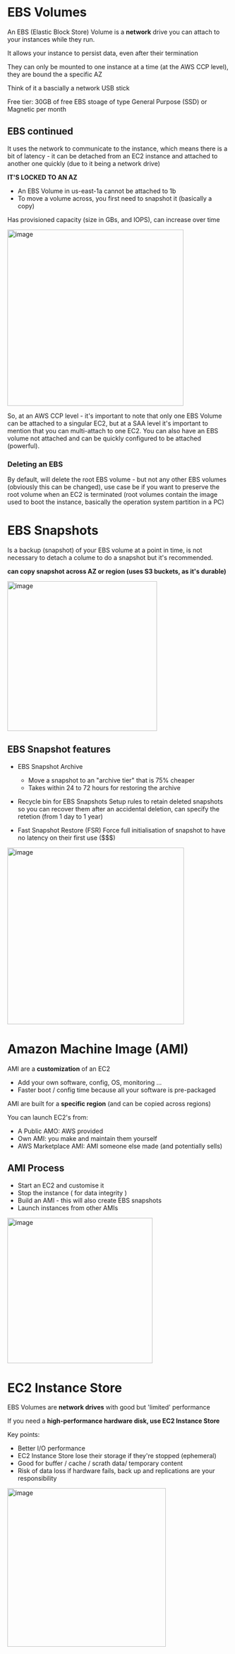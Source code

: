 # EBS Volumes

An EBS (Elastic Block Store) Volume is a **network** drive you can attach to your instances while they run.

It allows your instance to persist data, even after their termination

They can only be mounted to one instance at a time (at the AWS CCP level), they are bound the a specific AZ 

Think of it a bascially a network USB stick

Free tier: 30GB of free EBS stoage of type General Purpose (SSD) or Magnetic per month


## EBS continued

It uses the network to communicate to the instance, which means there is a bit of latency - it can be detached from an EC2 instance and attached to another one quickly (due to it being a network drive)

**IT'S LOCKED TO AN AZ**
- An EBS Volume in us-east-1a cannot be attached to 1b
- To move a volume across, you first need to snapshot it (basically a copy)

Has provisioned capacity (size in GBs, and IOPS), can increase over time


<img width="399" alt="image" src="https://github.com/UpheldSmile/Virtual-Network/assets/49825639/59cef73e-86d0-4d16-9f03-f29b3cd680db">


So, at an AWS CCP level - it's important to note that only one EBS Volume can be attached to a singular EC2, but at a SAA level it's important to mention that you can multi-attach to one EC2. You can also have an EBS volume not attached and can be quickly configured to be attached (powerful).


### Deleting an EBS

By default, will delete the root EBS volume - but not any other EBS volumes (obviously this can be changed), use case be if you want to preserve the root volume when an EC2 is terminated (root volumes contain the image used to boot the instance, basically the operation system partition in a PC)

# EBS Snapshots

Is a backup (snapshot) of your EBS volume at a point in time, is not necessary to detach a colume to do a snapshot but it's recommended.

**can copy snapshot across AZ or region (uses S3 buckets, as it's durable)**

<img width="339" alt="image" src="https://github.com/UpheldSmile/Virtual-Network/assets/49825639/4d9ca5c1-3ef8-4215-9f32-abb4c597f40b">

## EBS Snapshot features

- EBS Snapshot Archive
  - Move a snapshot to an "archive tier" that is 75% cheaper
  - Takes within 24 to 72 hours for restoring the archive

- Recycle bin for EBS Snapshots
Setup rules to retain deleted snapshots so you can recover them after an accidental deletion, can specify the retetion (from 1 day to 1 year)

- Fast Snapshot Restore (FSR)
Force full initialisation of snapshot to have no latency on their first use ($$$)


<img width="400" alt="image" src="https://github.com/UpheldSmile/Virtual-Network/assets/49825639/bd4c7864-e634-4f5e-bc6c-dd3317fc1c02">


# Amazon Machine Image (AMI)

AMI are a **customization** of an EC2
- Add your own software, config, OS, monitoring ...
- Faster boot / config time because all your software is pre-packaged

AMI are built for a **specific region** (and can be copied across regions)

You can launch EC2's from:
- A Public AMO: AWS provided
- Own AMI: you make and maintain them yourself
- AWS Marketplace AMI: AMI someone else made (and potentially sells)

## AMI Process 

- Start an EC2 and customise it
- Stop the instance ( for data integrity )
- Build an AMI - this will also create EBS snapshots
- Launch instances from other AMIs

<img width="329" alt="image" src="https://github.com/UpheldSmile/Virtual-Network/assets/49825639/fba735d8-7def-47a8-83bc-87fd17826a55">

# EC2 Instance Store

EBS Volumes are **network drives** with good but 'limited' performance

If you need a **high-performance hardware disk, use EC2 Instance Store**

Key points:
- Better I/O performance
- EC2 Instance Store lose their storage if they're stopped (ephemeral)
- Good for buffer / cache / scrath data/ temporary content
- Risk of data loss if hardware fails, back up and replications are your responsibility

<img width="359" alt="image" src="https://github.com/UpheldSmile/Virtual-Network/assets/49825639/336fe480-1177-4ef3-ab6d-c03ac0d3b26a">

